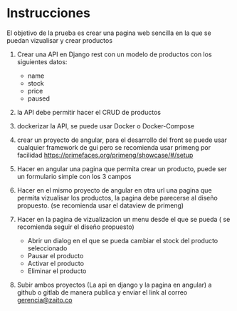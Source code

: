 # Instrucciones

El objetivo de la prueba es crear una pagina web sencilla en la que se puedan vizualisar y crear productos


1. Crear una API en Django rest con un modelo de productos con los siguientes datos:

   * name
   * stock
   * price
   * paused

2. la API debe permitir hacer el CRUD de productos

3. dockerizar la API, se puede usar Docker o Docker-Compose

4. crear un proyecto de angular, para el desarrollo del front se puede usar cualquier framework de gui pero se recomienda usar primeng por facilidad  https://primefaces.org/primeng/showcase/#/setup

5. Hacer en angular una pagina que permita crear un producto, puede ser un formulario simple con los 3 campos

6. Hacer en el mismo proyecto de angular en otra url una pagina que permita vizualisar los productos, la pagina debe parecerse al diseño propuesto. (se recomienda usar el dataview de primeng)

7. Hacer en la pagina de vizualizacion un menu desde el que se pueda ( se recomienda seguir el diseño propuesto)

   * Abrir un dialog en el que se pueda cambiar el stock del producto seleccionado
   * Pausar el producto
   * Activar el producto
   * Eliminar el producto

8. Subir ambos proyectos (La api en django y la pagina en angular) a github o gitlab de manera publica y enviar el link al correo gerencia@zaito.co
